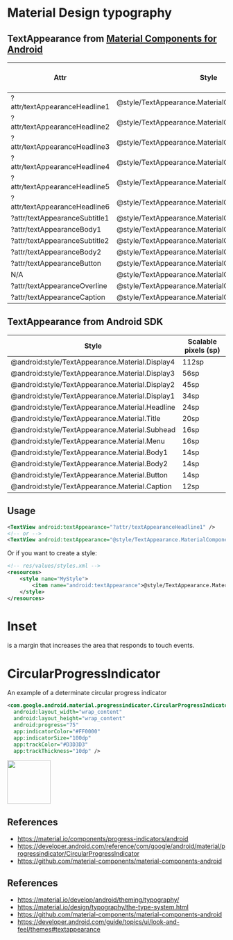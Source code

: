 # Material Design typography
## TextAppearance from [Material Components for Android](https://material.io/develop/android/docs/getting-started)
Attr|Style|Scalable pixels (sp)
--|--|--
?attr/textAppearanceHeadline1|@style/TextAppearance.MaterialComponents.Headline1|96sp
?attr/textAppearanceHeadline2|@style/TextAppearance.MaterialComponents.Headline2|60sp
?attr/textAppearanceHeadline3|@style/TextAppearance.MaterialComponents.Headline3|48sp
?attr/textAppearanceHeadline4|@style/TextAppearance.MaterialComponents.Headline4|34sp
?attr/textAppearanceHeadline5|@style/TextAppearance.MaterialComponents.Headline5|24sp
?attr/textAppearanceHeadline6|@style/TextAppearance.MaterialComponents.Headline6|20sp
?attr/textAppearanceSubtitle1|@style/TextAppearance.MaterialComponents.Subtitle1|16sp
?attr/textAppearanceBody1|@style/TextAppearance.MaterialComponents.Body1|16sp
?attr/textAppearanceSubtitle2|@style/TextAppearance.MaterialComponents.Subtitle2|14sp
?attr/textAppearanceBody2|@style/TextAppearance.MaterialComponents.Body2|14sp
?attr/textAppearanceButton|@style/TextAppearance.MaterialComponents.Button|14sp
N/A|@style/TextAppearance.MaterialComponents.Tooltip|14sp
?attr/textAppearanceOverline|@style/TextAppearance.MaterialComponents.Overline|12sp
?attr/textAppearanceCaption|@style/TextAppearance.MaterialComponents.Caption|12sp

## TextAppearance from Android SDK
Style|Scalable pixels (sp)
--|--
@android:style/TextAppearance.Material.Display4|112sp
@android:style/TextAppearance.Material.Display3|56sp
@android:style/TextAppearance.Material.Display2|45sp
@android:style/TextAppearance.Material.Display1|34sp
@android:style/TextAppearance.Material.Headline|24sp
@android:style/TextAppearance.Material.Title|20sp
@android:style/TextAppearance.Material.Subhead|16sp
@android:style/TextAppearance.Material.Menu|16sp
@android:style/TextAppearance.Material.Body1|14sp
@android:style/TextAppearance.Material.Body2|14sp
@android:style/TextAppearance.Material.Button|14sp
@android:style/TextAppearance.Material.Caption|12sp

## Usage
```xml
<TextView android:textAppearance="?attr/textAppearanceHeadline1" />
<!-- or -->
<TextView android:textAppearance="@style/TextAppearance.MaterialComponents.Headline1" />
```

Or if you want to create a style:

```xml
<!-- res/values/styles.xml -->
<resources>
    <style name="MyStyle">
        <item name="android:textAppearance">@style/TextAppearance.MaterialComponents.Headline6</item>
    </style>
</resources>
```

# Inset
is a margin that increases the area that responds to touch events.

# CircularProgressIndicator
An example of a determinate circular progress indicator
```xml
<com.google.android.material.progressindicator.CircularProgressIndicator
  android:layout_width="wrap_content"
  android:layout_height="wrap_content"
  android:progress="75"
  app:indicatorColor="#FF0000"
  app:indicatorSize="100dp"
  app:trackColor="#D3D3D3"
  app:trackThickness="10dp" />
```

<img src="https://user-images.githubusercontent.com/1838962/121907165-c4614780-cd66-11eb-8ac5-c4b08a636d2d.png" width="100" />

## References
* https://material.io/components/progress-indicators/android
* https://developer.android.com/reference/com/google/android/material/progressindicator/CircularProgressIndicator
* https://github.com/material-components/material-components-android

## References
* https://material.io/develop/android/theming/typography/
* https://material.io/design/typography/the-type-system.html
* https://github.com/material-components/material-components-android
* https://developer.android.com/guide/topics/ui/look-and-feel/themes#textappearance
